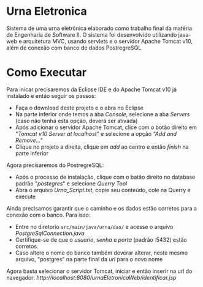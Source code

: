 # Urna Eletronica
Sistema de uma urna eletrônica elaborado como trabalho final da matéria de Engenharia de Software II. O sistema foi desenvolvido utilizando java-web e arquitetura MVC, usando servlets e o servidor Apache Tomcat v10, além de conexão com banco de dados PostregreSQL.

# Como Executar
Para inicar precisaremos da Eclipse IDE e do Apache Tomcat v10 já instalado e então seguir os passos:
* Faça o download deste projeto e o abra no Eclipse
* Na parte inferior onde temos a aba *Console*, selecione a aba *Servers* (caso não tenha esta opção, deverá ser ativada)
* Após adicionar o servidor Apache Tomcat, clice com o botão direito em "*Tomcat v10 Server at localhost*" e selecione a opção *"Add and Remove..."*
* Clique no projeto a direita, clique em *add* ao centro e então *finish* na parte inferior

Agora precisaremos do PostregreSQL:
* Após o processo de instalação, clique com o batão direito no database padrão "*postegres*" e selecione *Querry Tool*
* Abra o arquivo *Urna_Script.txt*, copie seu conteúdo, cole na Querry e execute

Ainda precisamos garantir que o caminho e os dados estão corretos para a conexão com o banco. Para isso:
* Entre no diretorio `src/main/java/urna/dao/` e acesse o arquivo *PostgreSqlConnection.java*
* Certifique-se de que o *usuario*, *senha* e *porta* (padrão :5432) estão corretos.
* Caso altere o nome do banco também deverar alterar, neste mesmo arquivo, "postgres" na parte final da *url* para o novo nome

Agora basta selecionar o servidor Tomcat, iniciar e então inserir na url do navegador: *http://localhost:8080/urnaEletronicaWeb/identificar.jsp*
